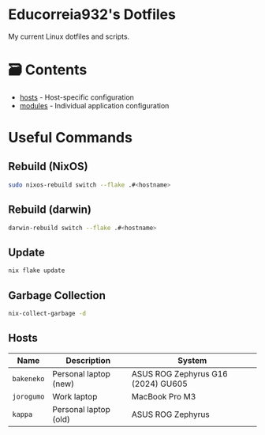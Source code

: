 # Educorreia932's Dotfiles 

My current Linux dotfiles and scripts.

# 🗃️ Contents
 
- [hosts](hosts/) - Host-specific configuration
- [modules](modules/) - Individual application configuration

# Useful Commands

## Rebuild (NixOS)

```sh
sudo nixos-rebuild switch --flake .#<hostname>
```

## Rebuild (darwin)

```sh
darwin-rebuild switch --flake .#<hostname>
```

## Update

```sh
nix flake update
```

## Garbage Collection

```sh
nix-collect-garbage -d
```

## Hosts 

| Name       | Description           | System                             |
|------------|-----------------------|------------------------------------|
| `bakeneko` | Personal laptop (new) | ASUS ROG Zephyrus G16 (2024) GU605 |
| `jorogumo` | Work laptop           | MacBook Pro M3                     |
| `kappa`    | Personal laptop (old) | ASUS ROG Zephyrus                  |

